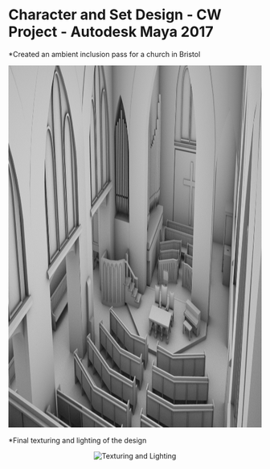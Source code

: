# Character and Set Design - CW Project - Autodesk Maya 2017
*Created an ambient inclusion pass for a church in Bristol
<p align="center">
  <img src="./csdamb.png" alt="Ambient Inclusion"
       width="1200" height="720">
</p>

*Final texturing and lighting of the design

<p align="center">
  <img src="./csdlight.png" alt="Texturing and Lighting"
       width="1200" height="720">
</p>
